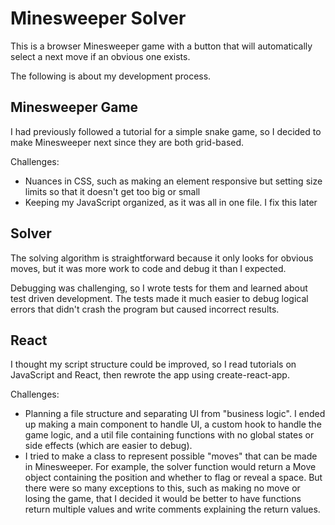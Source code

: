 # Minesweeper Solver
This is a browser Minesweeper game with a button that will automatically select a next move if an obvious one exists.

The following is about my development process.

## Minesweeper Game
I had previously followed a tutorial for a simple snake game, so I decided to make Minesweeper next since they are both grid-based.

Challenges:
- Nuances in CSS, such as making an element responsive but setting size limits so that it doesn't get too big or small
- Keeping my JavaScript organized, as it was all in one file. I fix this later

## Solver
The solving algorithm is straightforward because it only looks for obvious moves, but it was more work to code and debug it than I expected.

Debugging was challenging, so I wrote tests for them and learned about test driven development. The tests made it much easier to debug logical errors that didn't crash the program but caused incorrect results.

## React
I thought my script structure could be improved, so I read tutorials on JavaScript and React, then rewrote the app using create-react-app.

Challenges:
- Planning a file structure and separating UI from "business logic". I ended up making a main component to handle UI, a custom hook to handle the game logic, and a util file containing functions with no global states or side effects (which are easier to debug).
- I tried to make a class to represent possible "moves" that can be made in Minesweeper. For example, the solver function would return a Move object containing the position and whether to flag or reveal a space. But there were so many exceptions to this, such as making no move or losing the game, that I decided it would be better to have functions return multiple values and write comments explaining the return values.